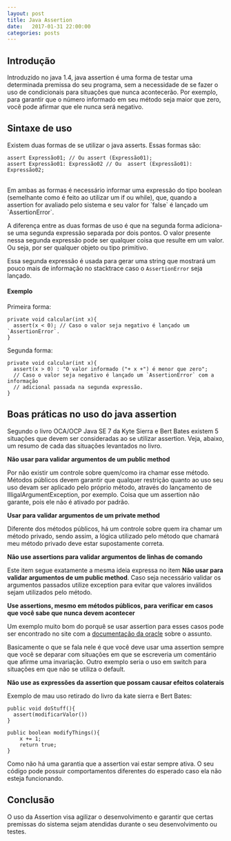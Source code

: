 ```yaml
---
layout: post
title: Java Assertion
date:   2017-01-31 22:00:00
categories: posts
---
```


## Introdução

Introduzido no java 1.4, java assertion é uma forma de testar uma determinada premissa do seu programa, sem a necessidade de se fazer o uso de condicionais para situações que nunca acontecerão. Por exemplo, para garantir que o número informado em seu método seja maior que zero, você pode afirmar que ele nunca será negativo.

## Sintaxe de uso

Existem duas formas de se utilizar o java asserts. Essas formas são:

    assert Expressão01; // Ou assert (Expressão01);
    assert Expressão01: Expressão02 // Ou  assert (Expressão01): Expressão02;

<br/>
Em ambas as formas é necessário informar uma expressão do tipo boolean (semelhante como é feito ao utilizar um if ou while), que, quando a assertion for avaliado pelo sistema e seu valor for `false` é lançado um `AssertionError`.

A diferença entre as duas formas de uso é que na segunda forma adiciona-se uma segunda expressão separada por dois pontos. O valor presente nessa segunda expressão pode ser qualquer coisa que resulte em um valor. Ou seja, por ser qualquer objeto ou tipo primitivo.
 
Essa segunda expressão é usada para gerar uma string que mostrará um pouco mais de informação no stacktrace caso o `AssertionError` seja lançado.

#### Exemplo

Primeira forma:


    private void calcular(int x){
      assert(x < 0); // Caso o valor seja negativo é lançado um `AssertionError`.
    }


Segunda forma:


    private void calcular(int x){
      assert(x > 0) : "O valor informado ("+ x +") é menor que zero"; 
      // Caso o valor seja negativo é lançado um `AssertionError` com a informação 
      // adicional passada na segunda expressão.
    }


## Boas práticas no uso do java assertion

Segundo o livro OCA/OCP Java SE 7 da Kyte Sierra e Bert Bates existem 5 situações que devem ser consideradas ao se utilizar assertion. Veja, abaixo, um resumo de cada das situações levantados no livro.

**Não usar para validar argumentos de um public method**

Por não existir um controle sobre quem/como ira chamar esse método. Métodos públicos devem garantir que qualquer restrição quanto ao uso seu uso devam ser aplicado pelo próprio método, através do lançamento de IlligalArgumentException, por exemplo. Coisa que um assertion não garante, pois ele não é ativado por padrão.

**Usar para validar argumentos de um private method**

Diferente dos métodos públicos, há um controle sobre quem ira chamar um método privado, sendo assim, a lógica utilizado pelo método que chamará meu método privado deve estar supostamente correta.

**Não use assertions para validar argumentos de linhas de comando**

Este item segue exatamente a mesma ideia expressa no item **Não usar para validar argumentos de um public method**. Caso seja necessário validar os argumentos passados utilize exception para evitar que valores inválidos sejam utilizados pelo método.


**Use assertions, mesmo em métodos públicos, para verificar em casos que você sabe que nunca devem acontecer**

Um exemplo muito bom do porquê se usar assertion para esses casos pode ser encontrado no site com a [documentação da oracle](https://docs.oracle.com/javase/8/docs/technotes/guides/language/assert.html) sobre o assunto.

Basicamente o que se fala nele é que você deve usar uma assertion sempre que você se deparar com situações em que se escreveria um comentário que afirme uma invariação. Outro exemplo seria o uso em switch para situações em que não se utiliza o default.

**Não use as expressões da assertion que possam causar efeitos colaterais**

Exemplo de mau uso retirado do livro da kate sierra e Bert Bates:

    public void doStuff(){
      assert(modificarValor())
    }
    
    public boolean modifyThings(){
        x += 1;
        return true;
    } 

Como não há uma garantia que a assertion vai estar sempre ativa. O seu código pode possuir comportamentos diferentes do esperado caso ela não esteja funcionando.

## Conclusão

O uso da Assertion visa agilizar o desenvolvimento e garantir que certas premissas do sistema sejam atendidas durante o seu desenvolvimento ou testes.